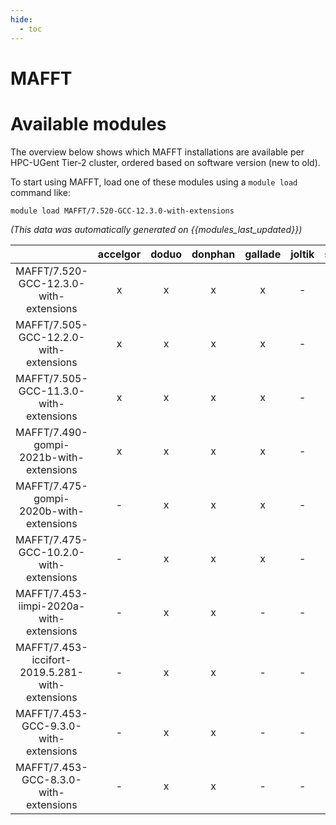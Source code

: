 ```yaml
---
hide:
  - toc
---
```


MAFFT
=====

# Available modules


The overview below shows which MAFFT installations are available per HPC-UGent Tier-2 cluster, ordered based on software version (new to old).

To start using MAFFT, load one of these modules using a `module load` command like:

```shell
module load MAFFT/7.520-GCC-12.3.0-with-extensions
```

*(This data was automatically generated on {{modules_last_updated}})*  

| |accelgor|doduo|donphan|gallade|joltik|shinx|skitty|
| :---: | :---: | :---: | :---: | :---: | :---: | :---: | :---: |
|MAFFT/7.520-GCC-12.3.0-with-extensions|x|x|x|x|-|x|x|
|MAFFT/7.505-GCC-12.2.0-with-extensions|x|x|x|x|-|-|-|
|MAFFT/7.505-GCC-11.3.0-with-extensions|x|x|x|x|-|-|-|
|MAFFT/7.490-gompi-2021b-with-extensions|x|x|x|x|-|-|-|
|MAFFT/7.475-gompi-2020b-with-extensions|-|x|x|x|-|-|-|
|MAFFT/7.475-GCC-10.2.0-with-extensions|-|x|x|x|-|-|-|
|MAFFT/7.453-iimpi-2020a-with-extensions|-|x|x|-|-|-|-|
|MAFFT/7.453-iccifort-2019.5.281-with-extensions|-|x|x|-|-|-|-|
|MAFFT/7.453-GCC-9.3.0-with-extensions|-|x|x|-|-|-|-|
|MAFFT/7.453-GCC-8.3.0-with-extensions|-|x|x|-|-|-|-|
